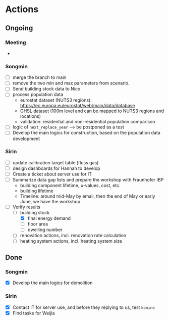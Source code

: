 # Actions

## Ongoing

### Meeting

* 

### Songmin

- [ ] merge the branch to main
- [ ] remove the two min and max parameters from scenario.
- [ ] Send building stock data to Nico
- [ ] process population data
  - eurostat dataset (NUTS3 regions): https://ec.europa.eu/eurostat/web/main/data/database
  - GHSL dataset (100m level and can be mapped to NUTS3 regions and locations)
  - validation: residential and non-residential population comparison
- [ ] logic of `next_replace_year` --> be postponed as a test
- [ ] Develop the main logics for construction, based on the population data development

### Sirin

- [ ] update calibration target table (fluss gas)
- [ ] design dashboards for Hannah to develop
- [ ] Create a ticket about server use for IT
- [ ] Summarize data gap lists and prepare the workshop with Fraunhofer IBP 
  - building component lifetime, u-values, cost, etc.
  - building lifetime
  - Timeline: around mid-May by email, then the end of May or early June, we have the workshop
- [ ] Verify results
  - [ ] building stock
    - [x] final energy demand
    - [ ] floor area
    - [ ] dwelling number
  - [ ] renovation actions, incl. renovation rate calculation
  - [ ] heating system actions, incl. heating system size

## Done

### Songmin

- [x] Develop the main logics for demolition

### Sirin

- [x] Contact IT for server use, and before they replying to us, test `kamino`
- [x] Find tasks for Weijia